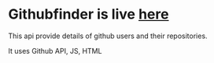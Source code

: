 # Githubfinder is live [here](https://sahilsunda.github.io/Githubfinder/)
 
This api provide details of github users and their repositories.

It uses Github API, JS, HTML
